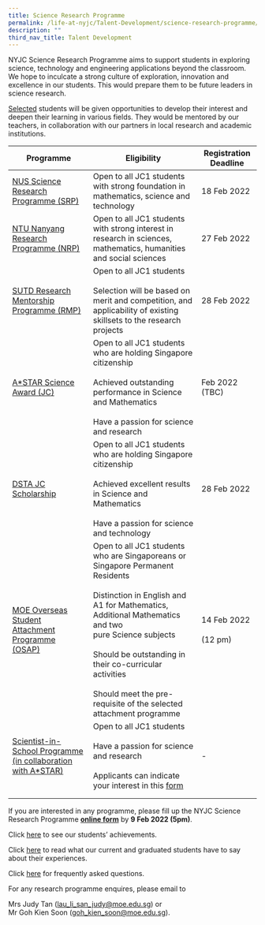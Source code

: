```yaml
---
title: Science Research Programme
permalink: /life-at-nyjc/Talent-Development/science-research-programme/
description: ""
third_nav_title: Talent Development
---
```

NYJC Science Research Programme aims to support students in exploring science, technology and engineering applications beyond the classroom. We hope to inculcate a strong culture of exploration, innovation and excellence in our students. This would prepare them to be future leaders in science research.

[Selected](/srp/NUS)  students will be given opportunities to develop their interest and deepen their learning in various fields. They would be mentored by our teachers, in collaboration with our partners in local research and academic institutions.

<table><thead><tr><th>Programme</th><th>Eligibility</th><th>Registration Deadline</th></tr></thead><tbody><tr><td><a href="https://nanyangjc.moe.edu.sg/nyjc/announcements/nyjc-science-research-programme/nus-science-research-programme-srp" target="_blank" rel="noopener noreferrer">NUS Science Research Programme (SRP)</a></td><td>Open to all JC1 students with strong foundation in mathematics, science and technology</td><td>18 Feb 2022</td></tr><tr><td><a href="https://nanyangjc.moe.edu.sg/nyjc/announcements/nyjc-science-research-programme/ntu-nanyang-research-programme-nrp" target="_blank" rel="noopener noreferrer">NTU Nanyang Research Programme (NRP)</a></td><td>Open to all JC1 students with strong interest in research in sciences, mathematics, humanities and social sciences</td><td>27 Feb 2022</td></tr><tr><td><a href="https://nanyangjc.moe.edu.sg/nyjc/announcements/nyjc-science-research-programme/sutd-research-mentorship-programme-rmp" target="_blank" rel="noopener noreferrer">SUTD Research Mentorship Programme (RMP)</a></td><td>Open to all JC1 students<br><br>Selection will be based on merit and competition, and applicability of existing skillsets to the research projects</td><td>28 Feb 2022</td></tr><tr><td><a href="https://nanyangjc.moe.edu.sg/2021/01/11/astar-science-award-jc/" target="_blank" rel="noopener noreferrer">A*STAR Science Award (JC)</a></td><td>Open to all JC1 students who are holding Singapore citizenship<br><br>Achieved outstanding performance in Science and Mathematics<br><br>Have a passion for science and research</td><td>Feb 2022 (TBC)</td></tr><tr><td><a href="https://nanyangjc.moe.edu.sg/nyjc/announcements/nyjc-science-research-programme/dsta-junior-college-scholarship" target="_blank" rel="noopener noreferrer">DSTA JC Scholarship</a></td><td>Open to all JC1 students who are holding Singapore citizenship<br><br>Achieved excellent results in Science and Mathematics<br><br>Have a passion for science and technology</td><td>28 Feb 2022</td></tr><tr><td><a href="https://nanyangjc.moe.edu.sg/nyjc/announcements/nyjc-science-research-programme/moe-overseas-student-attachment-programme-osap" target="_blank" rel="noopener noreferrer">MOE Overseas Student Attachment Programme (OSAP)</a></td><td>Open to all JC1 students who are Singaporeans or Singapore Permanent Residents<br><br>Distinction in English and A1 for Mathematics, Additional Mathematics and two<br>pure Science subjects<br><br>Should be outstanding in their co-curricular activities<br><br>Should meet the pre-requisite of the selected attachment programme</td><td>14 Feb 2022<br><br>(12 pm)</td></tr><tr><td><a href="https://nanyangjc.moe.edu.sg/2021/01/11/scientist-in-school-programme-in-collaboration-with-astar/" target="_blank" rel="noopener noreferrer">Scientist-in-School Programme (in collaboration with A*STAR)</a></td><td>Open to all JC1 students<br><br>Have a passion for science and research<br><br>Applicants can indicate your interest in this <a href="https://form.gov.sg/61e64a430d073a0012948760" target="_blank" rel="noopener noreferrer">form</a></td><td>-</td></tr><tr><td></td><td></td><td></td></tr><tr><td></td><td></td><td></td></tr></tbody></table>


<p>If you are interested in any programme, please fill up the NYJC Science Research Programme&nbsp;<a href="https://form.gov.sg/61e64a430d073a0012948760" target="_blank" rel="noopener"><strong>online form</strong></a>&nbsp;by&nbsp;<strong>9 Feb 2022 (5pm)</strong>.</p>
<p>CIick&nbsp;<a href="https://nanyangjc.moe.edu.sg/2021/01/11/our-achievements/?fl_builder" target="_blank" rel="noopener">here</a>&nbsp;to see our students&rsquo; achievements.</p>
<p>Click&nbsp;<a href="https://nanyangjc.moe.edu.sg/2021/01/11/testimonials/" target="_blank" rel="noopener">here</a>&nbsp;to read what our current and graduated students have to say about their experiences.</p>
<p>Click&nbsp;<a href="https://nanyangjc.moe.edu.sg/frequently-asked-questions/" target="_blank" rel="noopener">here</a>&nbsp;for frequently asked questions.</p>
<p>For any research programme enquires, please email to</p>
<p>Mrs Judy Tan (<a href="mailto:lau_li_san_judy@moe.edu.sg">lau_li_san_judy@moe.edu.sg</a>) or<br />Mr Goh Kien Soon (<a href="mailto:goh_kien_soon@moe.edu.sg">goh_kien_soon@moe.edu.sg</a>).</p>